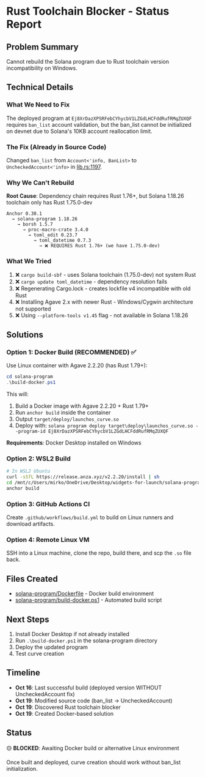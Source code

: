 # Rust Toolchain Blocker - Status Report

## Problem Summary

Cannot rebuild the Solana program due to Rust toolchain version incompatibility on Windows.

## Technical Details

### What We Need to Fix
The deployed program at `Ej8XrDazXPSRFebCYhycbV1LZGdLHCFddRufRMqZUXQF` requires `ban_list` account validation, but the ban_list cannot be initialized on devnet due to Solana's 10KB account reallocation limit.

### The Fix (Already in Source Code)
Changed `ban_list` from `Account<'info, BanList>` to `UncheckedAccount<'info>` in [lib.rs:1197](solana-program/programs/launchos-curve/src/lib.rs#L1197).

### Why We Can't Rebuild

**Root Cause**: Dependency chain requires Rust 1.76+, but Solana 1.18.26 toolchain only has Rust 1.75.0-dev

```
Anchor 0.30.1
  → solana-program 1.18.26
    → borsh 1.5.7
      → proc-macro-crate 3.4.0
        → toml_edit 0.23.7
          → toml_datetime 0.7.3
            → ❌ REQUIRES Rust 1.76+ (we have 1.75.0-dev)
```

### What We Tried

1. ❌ `cargo build-sbf` - uses Solana toolchain (1.75.0-dev) not system Rust
2. ❌ `cargo update toml_datetime` - dependency resolution fails
3. ❌ Regenerating Cargo.lock - creates lockfile v4 incompatible with old Rust
4. ❌ Installing Agave 2.x with newer Rust - Windows/Cygwin architecture not supported
5. ❌ Using `--platform-tools v1.45` flag - not available in Solana 1.18.26

## Solutions

### Option 1: Docker Build (RECOMMENDED) ✅

Use Linux container with Agave 2.2.20 (has Rust 1.79+):

```powershell
cd solana-program
.\build-docker.ps1
```

This will:
1. Build a Docker image with Agave 2.2.20 + Rust 1.79+
2. Run `anchor build` inside the container
3. Output `target/deploy/launchos_curve.so`
4. Deploy with: `solana program deploy target\deploy\launchos_curve.so --program-id Ej8XrDazXPSRFebCYhycbV1LZGdLHCFddRufRMqZUXQF`

**Requirements**: Docker Desktop installed on Windows

### Option 2: WSL2 Build

```bash
# In WSL2 Ubuntu
curl -sSfL https://release.anza.xyz/v2.2.20/install | sh
cd /mnt/c/Users/mirko/OneDrive/Desktop/widgets-for-launch/solana-program
anchor build
```

### Option 3: GitHub Actions CI

Create `.github/workflows/build.yml` to build on Linux runners and download artifacts.

### Option 4: Remote Linux VM

SSH into a Linux machine, clone the repo, build there, and scp the `.so` file back.

## Files Created

- [solana-program/Dockerfile](solana-program/Dockerfile) - Docker build environment
- [solana-program/build-docker.ps1](solana-program/build-docker.ps1) - Automated build script

## Next Steps

1. Install Docker Desktop if not already installed
2. Run `.\build-docker.ps1` in the solana-program directory
3. Deploy the updated program
4. Test curve creation

## Timeline

- **Oct 16**: Last successful build (deployed version WITHOUT UncheckedAccount fix)
- **Oct 19**: Modified source code (ban_list → UncheckedAccount)
- **Oct 19**: Discovered Rust toolchain blocker
- **Oct 19**: Created Docker-based solution

## Status

🟡 **BLOCKED**: Awaiting Docker build or alternative Linux environment

Once built and deployed, curve creation should work without ban_list initialization.
